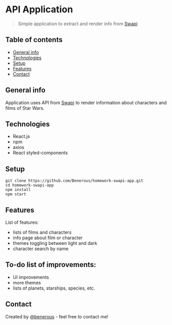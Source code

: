# API Application
> Simple application to extract and render info from [Swapi](https://swapi.dev/)

## Table of contents
* [General info](#general-info)
* [Technologies](#technologies)
* [Setup](#setup)
* [Features](#features)
* [Contact](#contact)

## General info
Application uses API from [Swapi](https://swapi.dev/) to render information about characters and films of Star Wars.

## Technologies
* React.js
* npm
* axios
* React styled-components

## Setup
```
git clone https://github.com/Benerous/homework-swapi-app.git
cd homework-swapi-app
npm install
npm start
```

## Features
List of features:
* lists of films and characters
* info page about film or character
* themes toggling between light and dark
* character search by name

## To-do list of improvements:
* UI improvements
* more themes
* lists of planets, starships, species, etc.

## Contact
Created by [@benerous](https://github.com/Benerous) - feel free to contact me!